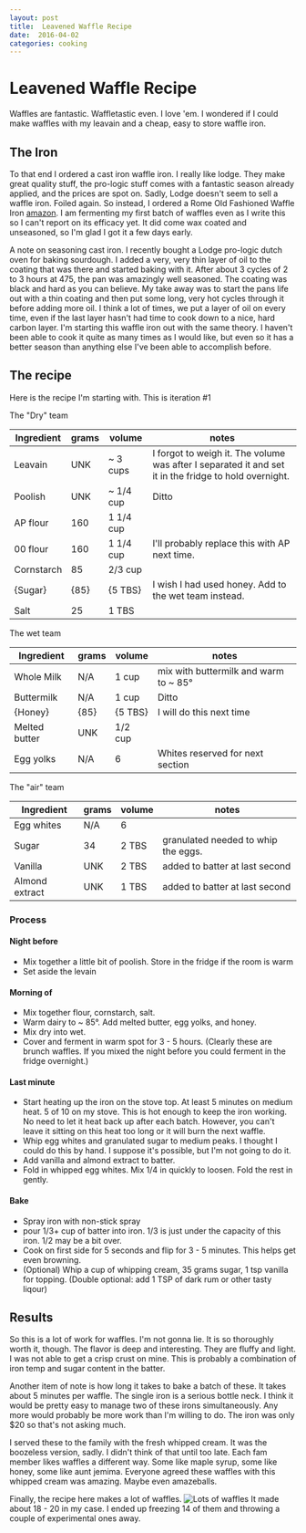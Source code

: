 ```yaml
---
layout: post
title:  Leavened Waffle Recipe
date:  2016-04-02
categories: cooking
---
```


# Leavened Waffle Recipe

Waffles are fantastic. Waffletastic even. I love 'em. I wondered if I could make waffles with my leavain and a cheap, easy to store waffle iron. 

## The Iron

To that end I ordered a cast iron waffle iron. I really like lodge. They make great quality stuff, the pro-logic stuff comes with a fantastic season already applied, and the prices are spot on. Sadly, Lodge doesn't seem to sell a waffle iron. Foiled again. So instead, I ordered a Rome Old Fashioned Waffle Iron [amazon](http://www.amazon.com/Romes-1100-Fashioned-Waffle-Iron/dp/B000BWCTL0?ie=UTF8&psc=1&redirect=true&ref_=oh_aui_detailpage_o01_s00). I am fermenting my first batch of waffles even as I write this so I can't report on its efficacy yet. It did come wax coated and unseasoned, so I'm glad I got it a few days early.

A note on seasoning cast iron. I recently bought a Lodge pro-logic dutch oven for baking sourdough. I added a very, very thin layer of oil to the coating that was there and started baking with it. After about 3 cycles of 2 to 3 hours at 475, the pan was amazingly well seasoned. The coating was black and hard as you can believe. My take away was to start the pans life out with a thin coating and then put some long, very hot cycles through it before adding more oil. I think a lot of times, we put a layer of oil on every time, even if the last layer hasn't had time to cook down to a nice, hard carbon layer. I'm starting this waffle iron out with the same theory. I haven't been able to cook it quite as many times as I would like, but even so it has a better season than anything else I've been able to accomplish before.

## The recipe

Here is the recipe I'm starting with. This is iteration #1

The "Dry" team

Ingredient    | grams   | volume    | notes
--------------|---------|-----------|----------
Leavain       | UNK     | ~ 3 cups  | I forgot to weigh it. The volume was after I separated it and set it in the fridge to hold overnight.
Poolish       | UNK     | ~ 1/4 cup | Ditto
AP flour      | 160     | 1 1/4 cup  | 
00 flour      | 160     | 1 1/4 cup  | I'll probably replace this with AP next time.
Cornstarch    | 85      | 2/3 cup   |
{Sugar}       | {85}    | {5 TBS}    | I wish I had used honey. Add to the wet team instead.
Salt          | 25      | 1 TBS      |

The wet team

Ingredient    | grams   | volume    | notes
--------------|---------|-----------|----------
Whole Milk    | N/A     | 1 cup     | mix with buttermilk and warm to ~ 85&deg;
Buttermilk    | N/A     | 1 cup     | Ditto
{Honey}       | {85}    | {5 TBS}   | I will do this next time
Melted butter | UNK     | 1/2 cup   | 
Egg yolks     | N/A     | 6         | Whites reserved for next section

The "air" team

Ingredient    | grams   | volume    | notes
--------------|---------|-----------|----------
Egg whites    | N/A     | 6         | 
Sugar         | 34      | 2 TBS     | granulated needed to whip the eggs.
Vanilla       | UNK     | 2 TBS     | added to batter at last second
Almond extract | UNK    | 1 TBS     | added to batter at last second

### Process

#### Night before

  * Mix together a little bit of poolish. Store in the fridge if the room is warm
  * Set aside the levain

#### Morning of

  * Mix together flour, cornstarch, salt.
  * Warm dairy to ~ 85&deg;. Add melted butter, egg yolks, and honey.
  * Mix dry into wet.
  * Cover and ferment in warm spot for 3 - 5 hours. (Clearly these are brunch waffles. If you mixed the night before you could ferment in the fridge overnight.)

#### Last minute

  * Start heating up the iron on the stove top. At least 5 minutes on medium heat. 5 of 10 on my stove. This is hot enough to keep the iron working. No need to let it heat back up after each batch. However, you can't leave it sitting on this heat too long or it will burn the next waffle.
  * Whip egg whites and granulated sugar to medium peaks. I thought I could do this by hand. I suppose it's possible, but I'm not going to do it.
  * Add vanilla and almond extract to batter.
  * Fold in whipped egg whites. Mix 1/4 in quickly to loosen. Fold the rest in gently.


#### Bake

  * Spray iron with non-stick spray
  * pour 1/3+ cup of batter into iron. 1/3 is just under the capacity of this iron. 1/2 may be a bit over.
  * Cook on first side for 5 seconds and flip for 3 - 5  minutes. This helps get even browning.
  * (Optional) Whip a cup of whipping cream, 35 grams sugar, 1 tsp vanilla for topping. (Double optional: add 1 TSP of dark rum or other tasty liqour)

## Results

So this is a lot of work for waffles. I'm not gonna lie. It is so thoroughly worth it, though. The flavor is deep and interesting. They are fluffy and light. I was not able to get a crisp crust on mine. This is probably a combination of iron temp and sugar content in the batter.

Another item of note is how long it takes to bake a batch of these. It takes about 5 minutes per waffle. The single iron is a serious bottle neck. I think it would be pretty easy to manage two of these irons simultaneously. Any more would probably be more work than I'm willing to do. The iron was only $20 so that's not asking much.

I served these to the family with the fresh whipped cream. It was the boozeless version, sadly. I didn't think of that until too late. Each fam member likes waffles a different way. Some like maple syrup, some like honey, some like aunt jemima. Everyone agreed these waffles with this whipped cream was amazing. Maybe even amazeballs. 

Finally, the recipe here makes a lot of waffles. ![Lots of waffles](https://www.dropbox.com/sc/1o1vm1qh451zvii/AACNyABeneFbr_bfYVDewXtQa&raw=1) It made about 18 - 20 in my case. I ended up freezing 14 of them and throwing a couple of experimental ones away.
